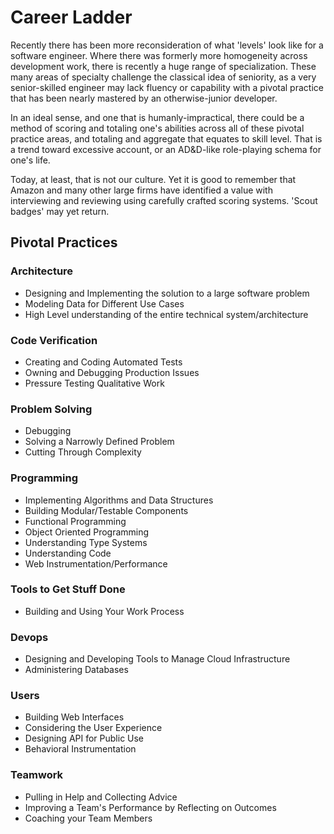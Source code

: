 # Career Ladder

Recently there has been more reconsideration of what 'levels' look like for a software engineer.  Where there was formerly more homogeneity across development work, there is recently a huge range of specialization. These many areas of specialty challenge the classical idea of seniority, as a very senior-skilled engineer may lack fluency or capability with a pivotal practice that has been nearly mastered by an otherwise-junior developer. 

In an ideal sense, and one that is humanly-impractical, there could be a method of scoring and totaling one's abilities across all of these pivotal practice areas, and  totaling and aggregate that equates to skill level.  That is a trend toward excessive account, or an AD&D-like role-playing schema for one's life.  

Today, at least, that is not our culture.  Yet it is good to remember that Amazon and many other large firms have identified a value with interviewing and reviewing using carefully crafted scoring systems.  'Scout badges' may yet return.

## Pivotal Practices
### Architecture

* Designing and Implementing the solution to a large software problem
* Modeling Data for Different Use Cases
* High Level understanding of the entire technical system/architecture

### Code Verification

* Creating and Coding Automated Tests
* Owning and Debugging Production Issues
* Pressure Testing Qualitative Work

### Problem Solving

* Debugging
* Solving a Narrowly Defined Problem
* Cutting Through Complexity

### Programming

* Implementing Algorithms and Data Structures
* Building Modular/Testable Components
* Functional Programming
* Object Oriented Programming
* Understanding Type Systems
* Understanding Code
* Web Instrumentation/Performance

### Tools to Get Stuff Done

* Building and Using Your Work Process

### Devops

* Designing and Developing Tools to Manage Cloud Infrastructure
* Administering Databases

### Users

* Building Web Interfaces
* Considering the User Experience
* Designing API for Public Use
* Behavioral Instrumentation

### Teamwork

* Pulling in Help and Collecting Advice
* Improving a Team's Performance by Reflecting on Outcomes
* Coaching your Team Members